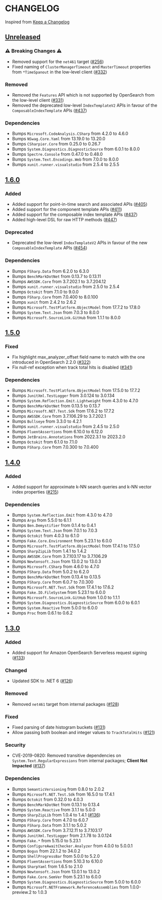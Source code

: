 # CHANGELOG
Inspired from [Keep a Changelog](https://keepachangelog.com/en/1.0.0/)

## [Unreleased]
### ⚠️ Breaking Changes ⚠️
- Removed support for the `net461` target ([#256](https://github.com/opensearch-project/opensearch-net/pull/256))
- Fixed naming of `ClusterManagerTimeout` and `MasterTimeout` properties from `*TimeSpanout` in the low-level client ([#332](https://github.com/opensearch-project/opensearch-net/pull/332))

### Removed
- Removed the `Features` API which is not supported by OpenSearch from the low-level client ([#331](https://github.com/opensearch-project/opensearch-net/pull/331))
- Removed the deprecated low-level `IndexTemplateV2` APIs in favour of the `ComposableIndexTemplate` APIs ([#437](https://github.com/opensearch-project/opensearch-net/pull/437))

### Dependencies
- Bumps `Microsoft.CodeAnalysis.CSharp` from 4.2.0 to 4.6.0
- Bumps `NSwag.Core.Yaml` from 13.19.0 to 13.20.0
- Bumps `CSharpier.Core` from 0.25.0 to 0.26.7
- Bumps `System.Diagnostics.DiagnosticSource` from 6.0.1 to 8.0.0
- Bumps `Spectre.Console` from 0.47.0 to 0.48.0
- Bumps `System.Text.Encodings.Web` from 7.0.0 to 8.0.0
- Bumps `xunit.runner.visualstudio` from 2.5.4 to 2.5.5

## [1.6.0]
### Added
- Added support for point-in-time search and associated APIs ([#405](https://github.com/opensearch-project/opensearch-net/pull/405))
- Added support for the component template APIs ([#411](https://github.com/opensearch-project/opensearch-net/pull/411))
- Added support for the composable index template APIs ([#437](https://github.com/opensearch-project/opensearch-net/pull/437))
- Added high-level DSL for raw HTTP methods ([#447](https://github.com/opensearch-project/opensearch-net/pull/447))

### Deprecated
- Deprecated the low-level `IndexTemplateV2` APIs in favour of the new `ComposableIndexTemplate` APIs ([#454](https://github.com/opensearch-project/opensearch-net/pull/454))

### Dependencies
- Bumps `FSharp.Data` from 6.2.0 to 6.3.0
- Bumps `BenchMarkDotNet` from 0.13.7 to 0.13.11
- Bumps `AWSSDK.Core` from 3.7.202.1 to 3.7.204.12
- Bumps `xunit.runner.visualstudio` from 2.5.0 to 2.5.4
- Bumps `Octokit` from 7.1.0 to 9.0.0
- Bumps `FSharp.Core` from 7.0.400 to 8.0.100
- Bumps `xunit` from 2.4.2 to 2.6.2
- Bumps `Microsoft.TestPlatform.ObjectModel` from 17.7.2 to 17.8.0
- Bumps `System.Text.Json` from 7.0.3 to 8.0.0
- Bumps `Microsoft.SourceLink.GitHub` from 1.1.1 to 8.0.0

## [1.5.0]
### Fixed
- Fix highlight max_analyzer_offset field name to match with the one introduced in OpenSearch 2.2.0 ([#322](https://github.com/opensearch-project/opensearch-net/pull/322))
- Fix null-ref exception when track total hits is disabled ([#341](https://github.com/opensearch-project/opensearch-net/pull/341))

### Dependencies
- Bumps `Microsoft.TestPlatform.ObjectModel` from 17.5.0 to 17.7.2
- Bumps `JunitXml.TestLogger` from 3.0.124 to 3.0.134
- Bumps `System.Reflection.Emit.Lightweight` from 4.3.0 to 4.7.0
- Bumps `BenchMarkDotNet` from 0.13.5 to 0.13.7
- Bumps `Microsoft.NET.Test.Sdk` from 17.6.2 to 17.7.2
- Bumps `AWSSDK.Core` from 3.7.106.29 to 3.7.202.1
- Bumps `Bullseye` from 3.3.0 to 4.2.1
- Bumps `xunit.runner.visualstudio` from 2.4.5 to 2.5.0
- Bumps `FluentAssertions` from 6.10.0 to 6.12.0
- Bumps `JetBrains.Annotations` from 2022.3.1 to 2023.2.0
- Bumps `Octokit` from 6.1.0 to 7.1.0
- Bumps `FSharp.Core` from 7.0.300 to 7.0.400

## [1.4.0]
### Added
- Added support for approximate k-NN search queries and k-NN vector index properties ([#215](https://github.com/opensearch-project/opensearch-net/pull/215))

### Dependencies
- Bumps `System.Reflection.Emit` from 4.3.0 to 4.7.0
- Bumps `Argu` from 5.5.0 to 6.1.1
- Bumps `Ben.Demystifier` from 0.1.4 to 0.4.1
- Bumps `System.Text.Json` from 7.0.1 to 7.0.3
- Bumps `Octokit` from 4.0.3 to 6.1.0
- Bumps `Fake.Core.Environment` from 5.23.1 to 6.0.0
- Bumps `Microsoft.TestPlatform.ObjectModel` from 17.4.1 to 17.5.0
- Bumps `SharpZipLib` from 1.4.1 to 1.4.2
- Bumps `AWSSDK.Core` from 3.7.103.17 to 3.7.106.29
- Bumps `Newtonsoft.Json` from 13.0.2 to 13.0.3
- Bumps `Microsoft.CSharp` from 4.6.0 to 4.7.0
- Bumps `FSharp.Data` from 5.0.2 to 6.2.0
- Bumps `BenchMarkDotNet` from 0.13.4 to 0.13.5
- Bumps `FSharp.Core` from 6.0.7 to 7.0.300
- Bumps `Microsoft.NET.Test.Sdk` from 17.4.1 to 17.6.2
- Bumps `Fake.IO.FileSystem` from 5.23.1 to 6.0.0
- Bumps `Microsoft.SourceLink.GitHub` from 1.0.0 to 1.1.1
- Bumps `System.Diagnostics.DiagnosticSource` from 6.0.0 to 6.0.1
- Bumps `System.Reactive` from 5.0.0 to 6.0.0
- Bumps `Proc` from 0.6.1 to 0.6.2

## [1.3.0]
### Added
- Added support for Amazon OpenSearch Serverless request signing ([#133](https://github.com/opensearch-project/opensearch-net/pull/133))

### Changed
- Updated SDK to .NET 6 ([#126](https://github.com/opensearch-project/opensearch-net/pull/126))

### Removed
- Removed `net461` target from internal packages ([#128](https://github.com/opensearch-project/opensearch-net/pull/128))

### Fixed
- Fixed parsing of date histogram buckets ([#131](https://github.com/opensearch-project/opensearch-net/pull/131))
- Allow passing both boolean and integer values to `TrackTotalHits` ([#121](https://github.com/opensearch-project/opensearch-net/pull/121))

### Security
- CVE-2019-0820: Removed transitive dependencies on `System.Text.RegularExpressions` from internal packages; **Client Not Impacted** ([#137](https://github.com/opensearch-project/opensearch-net/pull/137))

### Dependencies
- Bumps `SemanticVersioning` from 0.8.0 to 2.0.2
- Bumps `Microsoft.NET.Test.Sdk` from 16.5.0 to 17.4.1
- Bumps `Octokit` from 0.32.0 to 4.0.3
- Bumps `BenchMarkDotNet` from 0.13.1 to 0.13.4
- Bumps `System.Reactive` from 3.1.1 to 5.0.0
- Bumps `SharpZipLib` from 1.0.4 to 1.4.1 ([#136](https://github.com/opensearch-project/opensearch-net/pull/136))
- Bumps `FSharp.Core` from 4.7.0 to 6.0.7
- Bumps `FSharp.Data` from 3.1.1 to 5.0.2
- Bumps `AWSSDK.Core` from 3.7.12.11 to 3.7.103.17
- Bumps `JunitXml.TestLogger` from 2.1.78 to 3.0.124
- Bumps `Fake.*` from 5.15.0 to 5.23.1
- Bumps `ConfigureAwaitChecker.Analyzer` from 4.0.0 to 5.0.0.1
- Bumps `Bogus` from 22.1.2 to 34.0.2
- Bumps `ShellProgressBar` from 5.0.0 to 5.2.0
- Bumps `FluentAssertions` from 5.10.3 to 6.10.0
- Bumps `SharpYaml` from 1.6.5 to 2.1.0
- Bumps `Newtonsoft.Json` from 13.0.1 to 13.0.2
- Bumps `Fake.Core.SemVer` from 5.23.1 to 6.0.0
- Bumps `System.Diagnostics.DiagnosticSource` from 5.0.0 to 6.0.0
- Bumps `Microsoft.NETFramework.ReferenceAssemblies` from 1.0.0-preview.2 to 1.0.3

[Unreleased]: https://github.com/opensearch-project/opensearch-net/compare/v1.6.0...main
[1.6.0]: https://github.com/opensearch-project/opensearch-net/compare/v1.5.0...v1.6.0
[1.5.0]: https://github.com/opensearch-project/opensearch-net/compare/v1.4.0...v1.5.0
[1.4.0]: https://github.com/opensearch-project/opensearch-net/compare/v1.3.0...v1.4.0
[1.3.0]: https://github.com/opensearch-project/opensearch-net/compare/v1.2.0...v1.3.0